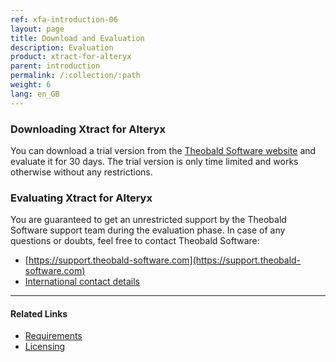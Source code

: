 ```yaml
---
ref: xfa-introduction-06
layout: page
title: Download and Evaluation
description: Evaluation
product: xtract-for-alteryx
parent: introduction
permalink: /:collection/:path
weight: 6
lang: en_GB
---
```


### Downloading Xtract for Alteryx

You can download a trial version from the [Theobald Software website](https://theobald-software.com/en/download-trial/) and evaluate it for 30 days.
The trial version is only time limited and works otherwise without any restrictions.

### Evaluating Xtract for Alteryx
You are guaranteed to get an unrestricted support by the Theobald Software support team during the evaluation phase.
In case of any questions or doubts, feel free to contact Theobald Software: <br>
- [https://support.theobald-software.com](https://support.theobald-software.com)
- [International contact details](https://theobald-software.com/en/contact/)

****
#### Related Links
- [Requirements](./requirements)
- [Licensing](./licensing)
